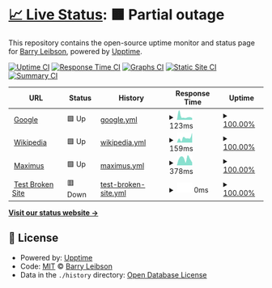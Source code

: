 # [📈 Live Status](https://bleibson.github.io/upptime): <!--live status--> **🟧 Partial outage**

This repository contains the open-source uptime monitor and status page for [Barry Leibson](https://bleibson.github.io/upptime), powered by [Upptime](https://github.com/upptime/upptime).

[![Uptime CI](https://github.com/bleibson/upptime/workflows/Uptime%20CI/badge.svg)](https://github.com/bleibson/upptime/actions?query=workflow%3A%22Uptime+CI%22)
[![Response Time CI](https://github.com/bleibson/upptime/workflows/Response%20Time%20CI/badge.svg)](https://github.com/bleibson/upptime/actions?query=workflow%3A%22Response+Time+CI%22)
[![Graphs CI](https://github.com/bleibson/upptime/workflows/Graphs%20CI/badge.svg)](https://github.com/bleibson/upptime/actions?query=workflow%3A%22Graphs+CI%22)
[![Static Site CI](https://github.com/bleibson/upptime/workflows/Static%20Site%20CI/badge.svg)](https://github.com/bleibson/upptime/actions?query=workflow%3A%22Static+Site+CI%22)
[![Summary CI](https://github.com/bleibson/upptime/workflows/Summary%20CI/badge.svg)](https://github.com/bleibson/upptime/actions?query=workflow%3A%22Summary+CI%22)

<!--start: status pages-->
<!-- This summary is generated by Upptime (https://github.com/upptime/upptime) -->
<!-- Do not edit this manually, your changes will be overwritten -->
<!-- prettier-ignore -->
| URL | Status | History | Response Time | Uptime |
| --- | ------ | ------- | ------------- | ------ |
| <img alt="" src="https://icons.duckduckgo.com/ip3/www.google.com.ico" height="13"> [Google](https://www.google.com) | 🟩 Up | [google.yml](https://github.com/barryaleibson/upptime/commits/HEAD/history/google.yml) | <details><summary><img alt="Response time graph" src="./graphs/google/response-time-week.png" height="20"> 123ms</summary><br><a href="https://barryaleibson.github.io/upptime/history/google"><img alt="Response time 116" src="https://img.shields.io/endpoint?url=https%3A%2F%2Fraw.githubusercontent.com%2Fbarryaleibson%2Fupptime%2FHEAD%2Fapi%2Fgoogle%2Fresponse-time.json"></a><br><a href="https://barryaleibson.github.io/upptime/history/google"><img alt="24-hour response time 67" src="https://img.shields.io/endpoint?url=https%3A%2F%2Fraw.githubusercontent.com%2Fbarryaleibson%2Fupptime%2FHEAD%2Fapi%2Fgoogle%2Fresponse-time-day.json"></a><br><a href="https://barryaleibson.github.io/upptime/history/google"><img alt="7-day response time 123" src="https://img.shields.io/endpoint?url=https%3A%2F%2Fraw.githubusercontent.com%2Fbarryaleibson%2Fupptime%2FHEAD%2Fapi%2Fgoogle%2Fresponse-time-week.json"></a><br><a href="https://barryaleibson.github.io/upptime/history/google"><img alt="30-day response time 116" src="https://img.shields.io/endpoint?url=https%3A%2F%2Fraw.githubusercontent.com%2Fbarryaleibson%2Fupptime%2FHEAD%2Fapi%2Fgoogle%2Fresponse-time-month.json"></a><br><a href="https://barryaleibson.github.io/upptime/history/google"><img alt="1-year response time 116" src="https://img.shields.io/endpoint?url=https%3A%2F%2Fraw.githubusercontent.com%2Fbarryaleibson%2Fupptime%2FHEAD%2Fapi%2Fgoogle%2Fresponse-time-year.json"></a></details> | <details><summary><a href="https://barryaleibson.github.io/upptime/history/google">100.00%</a></summary><a href="https://barryaleibson.github.io/upptime/history/google"><img alt="All-time uptime 100.00%" src="https://img.shields.io/endpoint?url=https%3A%2F%2Fraw.githubusercontent.com%2Fbarryaleibson%2Fupptime%2FHEAD%2Fapi%2Fgoogle%2Fuptime.json"></a><br><a href="https://barryaleibson.github.io/upptime/history/google"><img alt="24-hour uptime 100.00%" src="https://img.shields.io/endpoint?url=https%3A%2F%2Fraw.githubusercontent.com%2Fbarryaleibson%2Fupptime%2FHEAD%2Fapi%2Fgoogle%2Fuptime-day.json"></a><br><a href="https://barryaleibson.github.io/upptime/history/google"><img alt="7-day uptime 100.00%" src="https://img.shields.io/endpoint?url=https%3A%2F%2Fraw.githubusercontent.com%2Fbarryaleibson%2Fupptime%2FHEAD%2Fapi%2Fgoogle%2Fuptime-week.json"></a><br><a href="https://barryaleibson.github.io/upptime/history/google"><img alt="30-day uptime 100.00%" src="https://img.shields.io/endpoint?url=https%3A%2F%2Fraw.githubusercontent.com%2Fbarryaleibson%2Fupptime%2FHEAD%2Fapi%2Fgoogle%2Fuptime-month.json"></a><br><a href="https://barryaleibson.github.io/upptime/history/google"><img alt="1-year uptime 100.00%" src="https://img.shields.io/endpoint?url=https%3A%2F%2Fraw.githubusercontent.com%2Fbarryaleibson%2Fupptime%2FHEAD%2Fapi%2Fgoogle%2Fuptime-year.json"></a></details>
| <img alt="" src="https://icons.duckduckgo.com/ip3/en.wikipedia.org.ico" height="13"> [Wikipedia](https://en.wikipedia.org) | 🟩 Up | [wikipedia.yml](https://github.com/barryaleibson/upptime/commits/HEAD/history/wikipedia.yml) | <details><summary><img alt="Response time graph" src="./graphs/wikipedia/response-time-week.png" height="20"> 159ms</summary><br><a href="https://barryaleibson.github.io/upptime/history/wikipedia"><img alt="Response time 193" src="https://img.shields.io/endpoint?url=https%3A%2F%2Fraw.githubusercontent.com%2Fbarryaleibson%2Fupptime%2FHEAD%2Fapi%2Fwikipedia%2Fresponse-time.json"></a><br><a href="https://barryaleibson.github.io/upptime/history/wikipedia"><img alt="24-hour response time 331" src="https://img.shields.io/endpoint?url=https%3A%2F%2Fraw.githubusercontent.com%2Fbarryaleibson%2Fupptime%2FHEAD%2Fapi%2Fwikipedia%2Fresponse-time-day.json"></a><br><a href="https://barryaleibson.github.io/upptime/history/wikipedia"><img alt="7-day response time 159" src="https://img.shields.io/endpoint?url=https%3A%2F%2Fraw.githubusercontent.com%2Fbarryaleibson%2Fupptime%2FHEAD%2Fapi%2Fwikipedia%2Fresponse-time-week.json"></a><br><a href="https://barryaleibson.github.io/upptime/history/wikipedia"><img alt="30-day response time 193" src="https://img.shields.io/endpoint?url=https%3A%2F%2Fraw.githubusercontent.com%2Fbarryaleibson%2Fupptime%2FHEAD%2Fapi%2Fwikipedia%2Fresponse-time-month.json"></a><br><a href="https://barryaleibson.github.io/upptime/history/wikipedia"><img alt="1-year response time 193" src="https://img.shields.io/endpoint?url=https%3A%2F%2Fraw.githubusercontent.com%2Fbarryaleibson%2Fupptime%2FHEAD%2Fapi%2Fwikipedia%2Fresponse-time-year.json"></a></details> | <details><summary><a href="https://barryaleibson.github.io/upptime/history/wikipedia">100.00%</a></summary><a href="https://barryaleibson.github.io/upptime/history/wikipedia"><img alt="All-time uptime 100.00%" src="https://img.shields.io/endpoint?url=https%3A%2F%2Fraw.githubusercontent.com%2Fbarryaleibson%2Fupptime%2FHEAD%2Fapi%2Fwikipedia%2Fuptime.json"></a><br><a href="https://barryaleibson.github.io/upptime/history/wikipedia"><img alt="24-hour uptime 100.00%" src="https://img.shields.io/endpoint?url=https%3A%2F%2Fraw.githubusercontent.com%2Fbarryaleibson%2Fupptime%2FHEAD%2Fapi%2Fwikipedia%2Fuptime-day.json"></a><br><a href="https://barryaleibson.github.io/upptime/history/wikipedia"><img alt="7-day uptime 100.00%" src="https://img.shields.io/endpoint?url=https%3A%2F%2Fraw.githubusercontent.com%2Fbarryaleibson%2Fupptime%2FHEAD%2Fapi%2Fwikipedia%2Fuptime-week.json"></a><br><a href="https://barryaleibson.github.io/upptime/history/wikipedia"><img alt="30-day uptime 100.00%" src="https://img.shields.io/endpoint?url=https%3A%2F%2Fraw.githubusercontent.com%2Fbarryaleibson%2Fupptime%2FHEAD%2Fapi%2Fwikipedia%2Fuptime-month.json"></a><br><a href="https://barryaleibson.github.io/upptime/history/wikipedia"><img alt="1-year uptime 100.00%" src="https://img.shields.io/endpoint?url=https%3A%2F%2Fraw.githubusercontent.com%2Fbarryaleibson%2Fupptime%2FHEAD%2Fapi%2Fwikipedia%2Fuptime-year.json"></a></details>
| <img alt="" src="https://icons.duckduckgo.com/ip3/maximus.com.ico" height="13"> [Maximus](https://maximus.com) | 🟩 Up | [maximus.yml](https://github.com/barryaleibson/upptime/commits/HEAD/history/maximus.yml) | <details><summary><img alt="Response time graph" src="./graphs/maximus/response-time-week.png" height="20"> 378ms</summary><br><a href="https://barryaleibson.github.io/upptime/history/maximus"><img alt="Response time 395" src="https://img.shields.io/endpoint?url=https%3A%2F%2Fraw.githubusercontent.com%2Fbarryaleibson%2Fupptime%2FHEAD%2Fapi%2Fmaximus%2Fresponse-time.json"></a><br><a href="https://barryaleibson.github.io/upptime/history/maximus"><img alt="24-hour response time 158" src="https://img.shields.io/endpoint?url=https%3A%2F%2Fraw.githubusercontent.com%2Fbarryaleibson%2Fupptime%2FHEAD%2Fapi%2Fmaximus%2Fresponse-time-day.json"></a><br><a href="https://barryaleibson.github.io/upptime/history/maximus"><img alt="7-day response time 378" src="https://img.shields.io/endpoint?url=https%3A%2F%2Fraw.githubusercontent.com%2Fbarryaleibson%2Fupptime%2FHEAD%2Fapi%2Fmaximus%2Fresponse-time-week.json"></a><br><a href="https://barryaleibson.github.io/upptime/history/maximus"><img alt="30-day response time 395" src="https://img.shields.io/endpoint?url=https%3A%2F%2Fraw.githubusercontent.com%2Fbarryaleibson%2Fupptime%2FHEAD%2Fapi%2Fmaximus%2Fresponse-time-month.json"></a><br><a href="https://barryaleibson.github.io/upptime/history/maximus"><img alt="1-year response time 395" src="https://img.shields.io/endpoint?url=https%3A%2F%2Fraw.githubusercontent.com%2Fbarryaleibson%2Fupptime%2FHEAD%2Fapi%2Fmaximus%2Fresponse-time-year.json"></a></details> | <details><summary><a href="https://barryaleibson.github.io/upptime/history/maximus">100.00%</a></summary><a href="https://barryaleibson.github.io/upptime/history/maximus"><img alt="All-time uptime 100.00%" src="https://img.shields.io/endpoint?url=https%3A%2F%2Fraw.githubusercontent.com%2Fbarryaleibson%2Fupptime%2FHEAD%2Fapi%2Fmaximus%2Fuptime.json"></a><br><a href="https://barryaleibson.github.io/upptime/history/maximus"><img alt="24-hour uptime 100.00%" src="https://img.shields.io/endpoint?url=https%3A%2F%2Fraw.githubusercontent.com%2Fbarryaleibson%2Fupptime%2FHEAD%2Fapi%2Fmaximus%2Fuptime-day.json"></a><br><a href="https://barryaleibson.github.io/upptime/history/maximus"><img alt="7-day uptime 100.00%" src="https://img.shields.io/endpoint?url=https%3A%2F%2Fraw.githubusercontent.com%2Fbarryaleibson%2Fupptime%2FHEAD%2Fapi%2Fmaximus%2Fuptime-week.json"></a><br><a href="https://barryaleibson.github.io/upptime/history/maximus"><img alt="30-day uptime 100.00%" src="https://img.shields.io/endpoint?url=https%3A%2F%2Fraw.githubusercontent.com%2Fbarryaleibson%2Fupptime%2FHEAD%2Fapi%2Fmaximus%2Fuptime-month.json"></a><br><a href="https://barryaleibson.github.io/upptime/history/maximus"><img alt="1-year uptime 100.00%" src="https://img.shields.io/endpoint?url=https%3A%2F%2Fraw.githubusercontent.com%2Fbarryaleibson%2Fupptime%2FHEAD%2Fapi%2Fmaximus%2Fuptime-year.json"></a></details>
| <img alt="" src="https://icons.duckduckgo.com/ip3/thissitedoesnotexist.koj.co.ico" height="13"> [Test Broken Site](https://thissitedoesnotexist.koj.co) | 🟥 Down | [test-broken-site.yml](https://github.com/barryaleibson/upptime/commits/HEAD/history/test-broken-site.yml) | <details><summary><img alt="Response time graph" src="./graphs/test-broken-site/response-time-week.png" height="20"> 0ms</summary><br><a href="https://barryaleibson.github.io/upptime/history/test-broken-site"><img alt="Response time 0" src="https://img.shields.io/endpoint?url=https%3A%2F%2Fraw.githubusercontent.com%2Fbarryaleibson%2Fupptime%2FHEAD%2Fapi%2Ftest-broken-site%2Fresponse-time.json"></a><br><a href="https://barryaleibson.github.io/upptime/history/test-broken-site"><img alt="24-hour response time 0" src="https://img.shields.io/endpoint?url=https%3A%2F%2Fraw.githubusercontent.com%2Fbarryaleibson%2Fupptime%2FHEAD%2Fapi%2Ftest-broken-site%2Fresponse-time-day.json"></a><br><a href="https://barryaleibson.github.io/upptime/history/test-broken-site"><img alt="7-day response time 0" src="https://img.shields.io/endpoint?url=https%3A%2F%2Fraw.githubusercontent.com%2Fbarryaleibson%2Fupptime%2FHEAD%2Fapi%2Ftest-broken-site%2Fresponse-time-week.json"></a><br><a href="https://barryaleibson.github.io/upptime/history/test-broken-site"><img alt="30-day response time 0" src="https://img.shields.io/endpoint?url=https%3A%2F%2Fraw.githubusercontent.com%2Fbarryaleibson%2Fupptime%2FHEAD%2Fapi%2Ftest-broken-site%2Fresponse-time-month.json"></a><br><a href="https://barryaleibson.github.io/upptime/history/test-broken-site"><img alt="1-year response time 0" src="https://img.shields.io/endpoint?url=https%3A%2F%2Fraw.githubusercontent.com%2Fbarryaleibson%2Fupptime%2FHEAD%2Fapi%2Ftest-broken-site%2Fresponse-time-year.json"></a></details> | <details><summary><a href="https://barryaleibson.github.io/upptime/history/test-broken-site">100.00%</a></summary><a href="https://barryaleibson.github.io/upptime/history/test-broken-site"><img alt="All-time uptime 100.00%" src="https://img.shields.io/endpoint?url=https%3A%2F%2Fraw.githubusercontent.com%2Fbarryaleibson%2Fupptime%2FHEAD%2Fapi%2Ftest-broken-site%2Fuptime.json"></a><br><a href="https://barryaleibson.github.io/upptime/history/test-broken-site"><img alt="24-hour uptime 100.00%" src="https://img.shields.io/endpoint?url=https%3A%2F%2Fraw.githubusercontent.com%2Fbarryaleibson%2Fupptime%2FHEAD%2Fapi%2Ftest-broken-site%2Fuptime-day.json"></a><br><a href="https://barryaleibson.github.io/upptime/history/test-broken-site"><img alt="7-day uptime 100.00%" src="https://img.shields.io/endpoint?url=https%3A%2F%2Fraw.githubusercontent.com%2Fbarryaleibson%2Fupptime%2FHEAD%2Fapi%2Ftest-broken-site%2Fuptime-week.json"></a><br><a href="https://barryaleibson.github.io/upptime/history/test-broken-site"><img alt="30-day uptime 100.00%" src="https://img.shields.io/endpoint?url=https%3A%2F%2Fraw.githubusercontent.com%2Fbarryaleibson%2Fupptime%2FHEAD%2Fapi%2Ftest-broken-site%2Fuptime-month.json"></a><br><a href="https://barryaleibson.github.io/upptime/history/test-broken-site"><img alt="1-year uptime 100.00%" src="https://img.shields.io/endpoint?url=https%3A%2F%2Fraw.githubusercontent.com%2Fbarryaleibson%2Fupptime%2FHEAD%2Fapi%2Ftest-broken-site%2Fuptime-year.json"></a></details>

<!--end: status pages-->

[**Visit our status website →**](https://bleibson.github.io/upptime)

## 📄 License

- Powered by: [Upptime](https://github.com/upptime/upptime)
- Code: [MIT](./LICENSE) © [Barry Leibson](https://bleibson.github.io/upptime)
- Data in the `./history` directory: [Open Database License](https://opendatacommons.org/licenses/odbl/1-0/)

